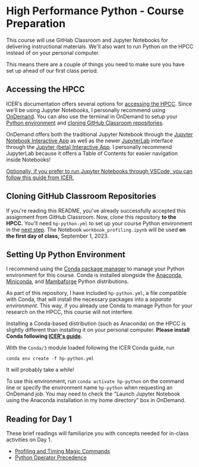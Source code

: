 # High Performance Python - Course Preparation

This course will use GitHab Classroom and Jupyter Notebooks for delivering instructional materials. 
We'll also want to run Python on the HPCC instead of on your personal computer.

This means there are a couple of things you need to make sure you have set up ahead of our first class period.

## Accessing the HPCC

ICER's documentation offers several options for [accessing the HPCC](https://docs.icer.msu.edu/accessHPCC_overview/).
Since we'll be using Jupyter Notebooks, I personally recommend using [OnDemand](https://docs.icer.msu.edu/Open_OnDemand/).
You can also use the terminal in OnDemand to setup your [Python environment](#setting-up-python-environment) and [cloning GitHub Classroom repositories](#cloning-githab-classroom-repositories).

OnDemand offers both the traditional Jupyter Notebook through the [Jupyter Notebook Interactive App](https://ondemand.hpcc.msu.edu/pun/sys/dashboard/batch_connect/sys/bc_icer_jupyter/session_contexts/new) as well as the newer [JupyterLab](https://jupyter.org/try-jupyter/lab/?path=notebooks%2FIntro.ipynb) interface through the [Jupyter (beta) Interactive App](https://ondemand.hpcc.msu.edu/pun/sys/dashboard/batch_connect/sys/bc_icer_jupyter_beta/session_contexts/new). I personally recommend JupyterLab because it offers a Table of Contents for easier navigation inside Notebooks!

<u>Optionally, if you prefer to run Jupyter Notebooks through VSCode, you can follow this guide from ICER.</u>

## Cloning GitHub Classroom Repositories

If you're reading this README, you've already successfully accepted this assignment from GitHub Classroom.
Now, clone this repository **to the HPCC.** You'll need `hp-python.yml` to set up your course Python environment in the [next step](#setting-up-python-environment).
The Notebook `workbook_profiling.ipynb` will be used **on the first day of class,** September 1, 2023.

## Setting Up Python Environment

I recommend using the [Conda package manager](https://docs.conda.io/en/latest/) to manage your Python environment for this course. Conda is installed alongside the [Anaconda](https://www.anaconda.com/), [Miniconda](https://docs.conda.io/en/latest/miniconda.html), and [Mambaforge](https://github.com/conda-forge/miniforge#mambaforge) Python distributions.

As part of this repository, I have included `hp-python.yml`, a file compatible with Conda, that will install the necessary packages into a *separate environment*. This way, if you already use Conda to manage Python for your research on the HPCC, this course will not interfere.

Installing a Conda-based distribution (such as Anaconda) on the HPCC is slightly different than installing it on your personal computer. **Please install Conda following [ICER's guide](docs.icer.msu.edu/Using_conda/).**

With the `Conda/3` module loaded following the ICER Conda guide, run 
```
conda env create -f hp-python.yml
```
It will probably take a while!

To use this environment, run `conda activate hp-python` on the command line or specify the environment name `hp-python` when requesting an OnDemand job. You may need to check the "Launch Jupyter Notebook using the Anaconda installation in my home directory" box in OnDemand.

## Reading for Day 1

These brief readings will familiarize you with concepts needed for in-class activities on Day 1.

- [Profiling and Timing Magic Commands](https://jakevdp.github.io/PythonDataScienceHandbook/01.07-timing-and-profiling.html)
- [Python Operator Precedence](https://introcs.cs.princeton.edu/python/appendix_precedence/)
